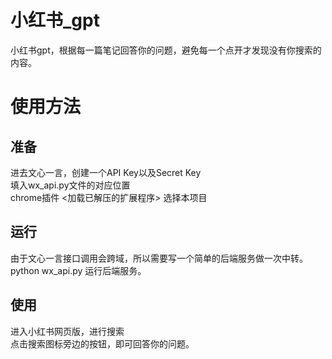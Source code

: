 # 小红书_gpt
小红书gpt，根据每一篇笔记回答你的问题，避免每一个点开才发现没有你搜索的内容。

# 使用方法
## 准备
进去文心一言，创建一个API Key以及Secret Key  
填入wx_api.py文件的对应位置  
chrome插件 <加载已解压的扩展程序> 选择本项目  
## 运行
由于文心一言接口调用会跨域，所以需要写一个简单的后端服务做一次中转。  
python wx_api.py 运行后端服务。  
## 使用
进入小红书网页版，进行搜索  
点击搜索图标旁边的<AI>按钮，即可回答你的问题。  



